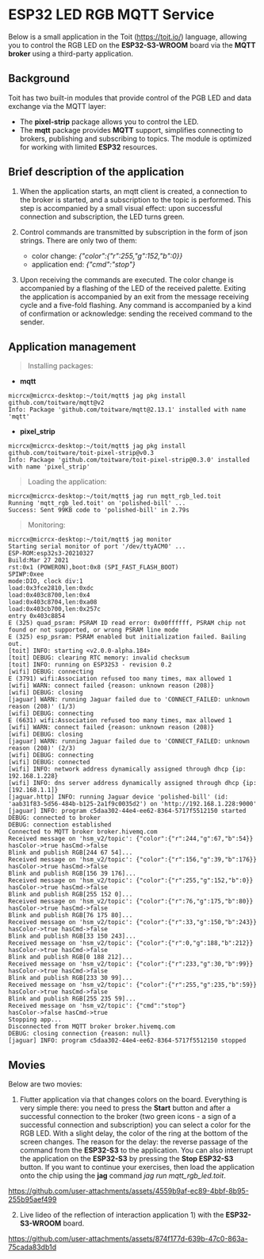 # ESP32 LED RGB MQTT Service

Below is a small application in the Toit (https://toit.io/) language, allowing you to control the RGB LED on the __ESP32-S3-WROOM__ board via the __MQTT broker__ using a third-party application.

## Background

Toit has two built-in modules that provide control of the PGB LED and data exchange via the MQTT layer:
* The __pixel-strip__ package allows you to control the LED.
* The __mqtt__ package provides __MQTT__ support, simplifies connecting to brokers, publishing and subscribing to topics. The module is optimized for working with limited __ESP32__ resources.

## Brief description of the application

1) When the application starts, an mqtt client is created, a connection to the broker is started, and a subscription to the topic is performed. This step is accompanied by a small visual effect: upon successful connection and subscription, the LED turns green.
   
2) Control commands are transmitted by subscription in the form of json strings. There are only two of them:
   * color change: _{"color":{"r":255,"g":152,"b":0}}_
   * application end: _{"cmd":"stop"}_

3) Upon receiving the commands are executed. The color change is accompanied by a flashing of the LED of the received palette. Exiting the application is accompanied by an exit from  the message receiving cycle and a five-fold flashing. Any command is accompanied by a kind of confirmation or acknowledge: sending the received command to the sender.

## Application management

> Installing packages:

* __mqtt__
```
micrcx@micrcx-desktop:~/toit/mqtt$ jag pkg install github.com/toitware/mqtt@v2
Info: Package 'github.com/toitware/mqtt@2.13.1' installed with name 'mqtt'
```
* __pixel_strip__
```
micrcx@micrcx-desktop:~/toit/mqtt$ jag pkg install github.com/toitware/toit-pixel-strip@v0.3
Info: Package 'github.com/toitware/toit-pixel-strip@0.3.0' installed with name 'pixel_strip'
```

> Loading the application:

```
micrcx@micrcx-desktop:~/toit/mqtt$ jag run mqtt_rgb_led.toit
Running 'mqtt_rgb_led.toit' on 'polished-bill' ...
Success: Sent 99KB code to 'polished-bill' in 2.79s
```

> Monitoring:

```
micrcx@micrcx-desktop:~/toit/mqtt$ jag monitor
Starting serial monitor of port '/dev/ttyACM0' ...
ESP-ROM:esp32s3-20210327
Build:Mar 27 2021
rst:0x1 (POWERON),boot:0x8 (SPI_FAST_FLASH_BOOT)
SPIWP:0xee
mode:DIO, clock div:1
load:0x3fce2810,len:0xdc
load:0x403c8700,len:0x4
load:0x403c8704,len:0xa08
load:0x403cb700,len:0x257c
entry 0x403c8854
E (325) quad_psram: PSRAM ID read error: 0x00ffffff, PSRAM chip not found or not supported, or wrong PSRAM line mode
E (325) esp_psram: PSRAM enabled but initialization failed. Bailing out.
[toit] INFO: starting <v2.0.0-alpha.184>
[toit] DEBUG: clearing RTC memory: invalid checksum
[toit] INFO: running on ESP32S3 - revision 0.2
[wifi] DEBUG: connecting
E (3791) wifi:Association refused too many times, max allowed 1
[wifi] WARN: connect failed {reason: unknown reason (208)}
[wifi] DEBUG: closing
[jaguar] WARN: running Jaguar failed due to 'CONNECT_FAILED: unknown reason (208)' (1/3)
[wifi] DEBUG: connecting
E (6631) wifi:Association refused too many times, max allowed 1
[wifi] WARN: connect failed {reason: unknown reason (208)}
[wifi] DEBUG: closing
[jaguar] WARN: running Jaguar failed due to 'CONNECT_FAILED: unknown reason (208)' (2/3)
[wifi] DEBUG: connecting
[wifi] DEBUG: connected
[wifi] INFO: network address dynamically assigned through dhcp {ip: 192.168.1.228}
[wifi] INFO: dns server address dynamically assigned through dhcp {ip: [192.168.1.1]}
[jaguar.http] INFO: running Jaguar device 'polished-bill' (id: 'aab31f83-5d56-484b-b125-2a1f9c0035d2') on 'http://192.168.1.228:9000'
[jaguar] INFO: program c5daa302-44e4-ee62-8364-5717f5512150 started
DEBUG: connected to broker
DEBUG: connection established
Connected to MQTT broker broker.hivemq.com
Received message on 'hsm_v2/topic': {"color":{"r":244,"g":67,"b":54}}
hasColor->true hasCmd->false
Blink and publish RGB[244 67 54]...
Received message on 'hsm_v2/topic': {"color":{"r":156,"g":39,"b":176}}
hasColor->true hasCmd->false
Blink and publish RGB[156 39 176]...
Received message on 'hsm_v2/topic': {"color":{"r":255,"g":152,"b":0}}
hasColor->true hasCmd->false
Blink and publish RGB[255 152 0]...
Received message on 'hsm_v2/topic': {"color":{"r":76,"g":175,"b":80}}
hasColor->true hasCmd->false
Blink and publish RGB[76 175 80]...
Received message on 'hsm_v2/topic': {"color":{"r":33,"g":150,"b":243}}
hasColor->true hasCmd->false
Blink and publish RGB[33 150 243]...
Received message on 'hsm_v2/topic': {"color":{"r":0,"g":188,"b":212}}
hasColor->true hasCmd->false
Blink and publish RGB[0 188 212]...
Received message on 'hsm_v2/topic': {"color":{"r":233,"g":30,"b":99}}
hasColor->true hasCmd->false
Blink and publish RGB[233 30 99]...
Received message on 'hsm_v2/topic': {"color":{"r":255,"g":235,"b":59}}
hasColor->true hasCmd->false
Blink and publish RGB[255 235 59]...
Received message on 'hsm_v2/topic': {"cmd":"stop"}
hasColor->false hasCmd->true
Stopping app...
Disconnected from MQTT broker broker.hivemq.com
DEBUG: closing connection {reason: null}
[jaguar] INFO: program c5daa302-44e4-ee62-8364-5717f5512150 stopped
```

## Movies

Below are two movies:

1) Flutter application via that changes colors on the board. Everything is very simple there: you need to press the __Start__ button and after a successful connection to the broker (two green icons - a sign of a successful connection and subscription) you can select a color for the RGB LED. With a slight delay, the color of the ring at the bottom of the screen changes. The reason for the delay: the reverse passage of the command from the __ESP32-S3__ to the application. You can also interrupt the application on the __ESP32-S3__ by pressing the __Stop ESP32-S3__ button. If you want to continue your exercises, then load the application onto the chip using the __jag__ command _jag run mqtt_rgb_led.toit_.

https://github.com/user-attachments/assets/4559b9af-ec89-4bbf-8b95-255b95aef499
   
2) Live lideo of the  reflection of interaction application 1) with the __ESP32-S3-WROOM__ board.

https://github.com/user-attachments/assets/874f177d-639b-47c0-863a-75cada83db1d


